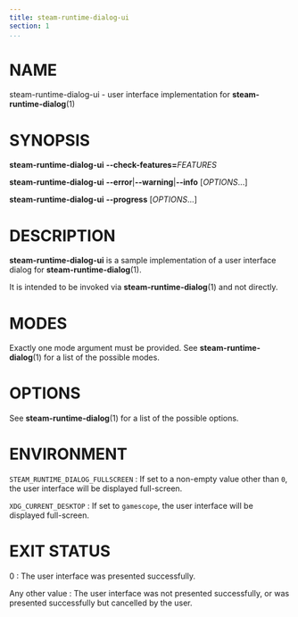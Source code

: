 ```yaml
---
title: steam-runtime-dialog-ui
section: 1
...
```


<!-- This document:
Copyright 2024 Collabora Ltd.
SPDX-License-Identifier: MIT
-->

# NAME

steam-runtime-dialog-ui - user interface implementation for **steam-runtime-dialog**(1)

# SYNOPSIS

**steam-runtime-dialog-ui**
**--check-features=**_FEATURES_

**steam-runtime-dialog-ui**
**--error**|**--warning**|**--info**
[*OPTIONS*...]

**steam-runtime-dialog-ui**
**--progress**
[*OPTIONS*...]

# DESCRIPTION

**steam-runtime-dialog-ui** is a sample implementation of a user interface
dialog for **steam-runtime-dialog**(1).

It is intended to be invoked via **steam-runtime-dialog**(1) and not directly.

# MODES

Exactly one mode argument must be provided.
See **steam-runtime-dialog**(1) for a list of the possible modes.

# OPTIONS

See **steam-runtime-dialog**(1) for a list of the possible options.

# ENVIRONMENT

`STEAM_RUNTIME_DIALOG_FULLSCREEN`
:   If set to a non-empty value other than `0`, the user interface will be
    displayed full-screen.

`XDG_CURRENT_DESKTOP`
:   If set to `gamescope`, the user interface will be displayed full-screen.

# EXIT STATUS

0
:   The user interface was presented successfully.

Any other value
:   The user interface was not presented successfully, or was presented
    successfully but cancelled by the user.

<!-- vim:set sw=4 sts=4 et: -->

